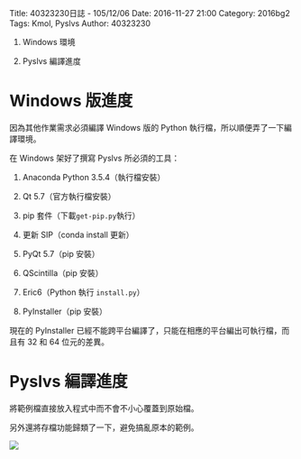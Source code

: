 Title: 40323230日誌 - 105/12/06
Date: 2016-11-27 21:00
Category: 2016bg2
Tags: Kmol, Pyslvs
Author: 40323230

1. Windows 環境

1. Pyslvs 編譯進度

<!-- PELICAN_END_SUMMARY -->

Windows 版進度
===

因為其他作業需求必須編譯 Windows 版的 Python 執行檔，所以順便弄了一下編譯環境。

在 Windows 架好了撰寫 Pyslvs 所必須的工具：

1. Anaconda Python 3.5.4（執行檔安裝）

1. Qt 5.7（官方執行檔安裝）

1. pip 套件（下載`get-pip.py`執行）

1. 更新 SIP（conda install 更新）

1. PyQt 5.7（pip 安裝）

1. QScintilla（pip 安裝）

1. Eric6（Python 執行 `install.py`）

1. PyInstaller（pip 安裝）

現在的 PyInstaller 已經不能跨平台編譯了，只能在相應的平台編出可執行檔，而且有 32 和 64 位元的差異。

Pyslvs 編譯進度
===

將範例檔直接放入程式中而不會不小心覆蓋到原始檔。

另外還將存檔功能歸類了一下，避免搞亂原本的範例。

![](https://raw.githubusercontent.com/coursemdetw/project_site_files/gh-pages/files/2016spring/g2/Python_solvespace/1206_01.jpg)